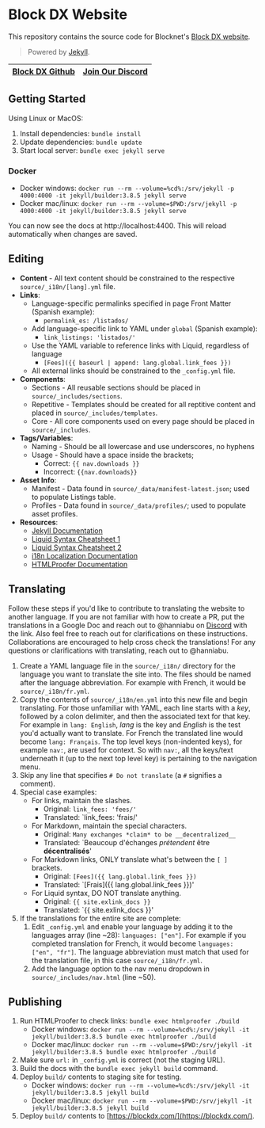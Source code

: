 # Block DX Website

This repository contains the source code for Blocknet's [Block DX website](https://blockdx.com).

> Powered by [Jekyll](https://github.com/jekyll/jekyll).

[Block DX Github](https://github.com/blocknet/block-dx/) | [Join Our Discord](https://discord.gg/2e6s7H8)
-------------|-------------|




## Getting Started

Using Linux or MacOS:

1. Install dependencies: `bundle install`
1. Update dependencies: `bundle update`
1. Start local server: `bundle exec jekyll serve`

### Docker
* Docker windows: `docker run --rm --volume=%cd%:/srv/jekyll -p 4000:4000 -it jekyll/builder:3.8.5 jekyll serve`
* Docker mac/linux: `docker run --rm --volume=$PWD:/srv/jekyll -p 4000:4000 -it jekyll/builder:3.8.5 jekyll serve`

You can now see the docs at http://localhost:4400. This will reload automatically when changes are saved.




## Editing

* __Content__ - All text content should be constrained to the respective `source/_i18n/[lang].yml` file.
* __Links__: 
  * Language-specific permalinks specified in page Front Matter (Spanish example):
    * `permalink_es: /listados/`
  * Add language-specific link to YAML under `global` (Spanish example):
    * `link_listings: 'listados/'`
  * Use the YAML variable to reference links with Liquid, regardless of language
    * `[Fees]({{ baseurl | append: lang.global.link_fees }})`
  * All external links should be constrained to the `_config.yml` file.
* __Components__:
  * Sections - All reusable sections should be placed in `source/_includes/sections`.
  * Repetitive - Templates should be created for all reptitive content and placed in `source/_includes/templates`.
  * Core - All core components used on every page should be placed in `source/_includes`.
* __Tags/Variables__:
  * Naming - Should be all lowercase and use underscores, no hyphens
  * Usage - Should have a space inside the brackets;
    * Correct: `{{ nav.downloads }}`
    * Incorrect: `{{nav.downloads}}`
* __Asset Info__:
  * Manifest - Data found in `source/_data/manifest-latest.json`; used to populate Listings table.
  * Profiles - Data found in `source/_data/profiles/`; used to populate asset profiles.
* __Resources__:
  * [Jekyll Documentation](https://jekyllrb.com/docs/)
  * [Liquid Syntax Cheatsheet 1](https://shopify.github.io/liquid/basics/introduction/)
  * [Liquid Syntax Cheatsheet 2](https://gist.github.com/JJediny/a466eed62cee30ad45e2)
  * [i18n Localization Documentation](https://github.com/kurtsson/jekyll-multiple-languages-plugin/blob/master/README.md)
  * [HTMLProofer Documentation](https://github.com/gjtorikian/html-proofer)




## Translating

Follow these steps if you'd like to contribute to translating the website to another language. If you are not familiar with how to create a PR, put the translations in a Google Doc and reach out to @hanniabu on [Discord](https://discord.gg/2e6s7H8) with the link. Also feel free to reach out for clarifications on these instructions. Collaborations are encouraged to help cross check the translations! For any questions or clarifications with translating, reach out to @hanniabu.

1. Create a YAML language file in the `source/_i18n/` directory for the language you want to translate the site into. The files should be named after the language abbreviation. For example with French, it would be `source/_i18n/fr.yml`.
1. Copy the contents of `source/_i18n/en.yml` into this new file and begin translating. For those unfamiliar with YAML, each line starts with a *key*, followed by a colon delimiter, and then the associated text for that key. For example in `lang: English`, *lang* is the key and *English* is the test you'd actually want to translate. For French the translated line would become `lang: Français`. The top level keys (non-indented keys), for example `nav:`, are used for context. So with `nav:`, all the keys/text underneath it (up to the next top level key) is pertaining to the navigation menu.
1. Skip any line that specifies `# Do not translate` (a `#` signifies a comment).
1. Special case examples:
    * For links, maintain the slashes.
      * Original: `link_fees: 'fees/'`
      * Translated: `link_fees: 'frais/'
    * For Markdown, maintain the special characters.
      * Original: `Many exchanges *claim* to be __decentralized__`
      * Translated: `Beaucoup d'échanges *prétendent* être __décentralisés__'
    * For Markdown links, ONLY translate what's between the `[ ]` brackets.
      * Original: `[Fees]({{ lang.global.link_fees }})`
      * Translated: `[Frais]({{ lang.global.link_fees }})'
    * For Liquid syntax, DO NOT translate anything.
      * Original: `{{ site.exlink_docs }}`
      * Translated: `{{ site.exlink_docs }}'
1. If the translations for the entire site are complete: 
    1. Edit `_config.yml` and enable your language by adding it to the languages array (line ~28): `languages: ["en"]`. For example if you completed translation for French, it would become `languages: ["en", "fr"]`. The language abbreviation must match that used for the translation file, in this case `source/_i18n/fr.yml`.
    1. Add the language option to the nav menu dropdown in `source/_includes/nav.html` (line ~50).




## Publishing

1. Run HTMLProofer to check links: `bundle exec htmlproofer ./build`
    * Docker windows: `docker run --rm --volume=%cd%:/srv/jekyll -it jekyll/builder:3.8.5 bundle exec htmlproofer ./build`
    * Docker mac/linux: `docker run --rm --volume=$PWD:/srv/jekyll -it jekyll/builder:3.8.5 bundle exec htmlproofer ./build`
1. Make sure `url:` in `_config.yml` is correct (not the staging URL).
1. Build the docs with the `bundle exec jekyll build` command.
1. Deploy `build/` contents to staging site for testing.
    * Docker windows: `docker run --rm --volume=%cd%:/srv/jekyll -it jekyll/builder:3.8.5 jekyll build`
    * Docker mac/linux: `docker run --rm --volume=$PWD:/srv/jekyll -it jekyll/builder:3.8.5 jekyll build`
1. Deploy `build/` contents to [https://blockdx.com/](https://blockdx.com/).








